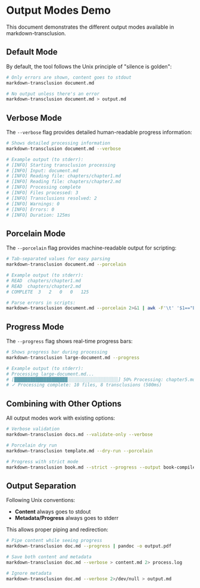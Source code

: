 # Output Modes Demo

This document demonstrates the different output modes available in markdown-transclusion.

## Default Mode

By default, the tool follows the Unix principle of "silence is golden":

```bash
# Only errors are shown, content goes to stdout
markdown-transclusion document.md

# No output unless there's an error
markdown-transclusion document.md > output.md
```

## Verbose Mode

The `--verbose` flag provides detailed human-readable progress information:

```bash
# Shows detailed processing information
markdown-transclusion document.md --verbose

# Example output (to stderr):
# [INFO] Starting transclusion processing
# [INFO] Input: document.md
# [INFO] Reading file: chapters/chapter1.md
# [INFO] Reading file: chapters/chapter2.md
# [INFO] Processing complete
# [INFO] Files processed: 3
# [INFO] Transclusions resolved: 2
# [INFO] Warnings: 0
# [INFO] Errors: 0
# [INFO] Duration: 125ms
```

## Porcelain Mode

The `--porcelain` flag provides machine-readable output for scripting:

```bash
# Tab-separated values for easy parsing
markdown-transclusion document.md --porcelain

# Example output (to stderr):
# READ	chapters/chapter1.md
# READ	chapters/chapter2.md
# COMPLETE	3	2	0	0	125

# Parse errors in scripts:
markdown-transclusion document.md --porcelain 2>&1 | awk -F'\t' '$1=="ERROR" {print $3}'
```

## Progress Mode

The `--progress` flag shows real-time progress bars:

```bash
# Shows progress bar during processing
markdown-transclusion large-document.md --progress

# Example output (to stderr):
# Processing large-document.md...
# [████████████████████░░░░░░░░░░░░░░░░░░░] 50% Processing: chapter5.md
# ✓ Processing complete: 10 files, 8 transclusions (500ms)
```

## Combining with Other Options

All output modes work with existing options:

```bash
# Verbose validation
markdown-transclusion docs.md --validate-only --verbose

# Porcelain dry run
markdown-transclusion template.md --dry-run --porcelain

# Progress with strict mode
markdown-transclusion book.md --strict --progress --output book-compiled.md
```

## Output Separation

Following Unix conventions:
- **Content** always goes to stdout
- **Metadata/Progress** always goes to stderr

This allows proper piping and redirection:

```bash
# Pipe content while seeing progress
markdown-transclusion doc.md --progress | pandoc -o output.pdf

# Save both content and metadata
markdown-transclusion doc.md --verbose > content.md 2> process.log

# Ignore metadata
markdown-transclusion doc.md --verbose 2>/dev/null > output.md
```